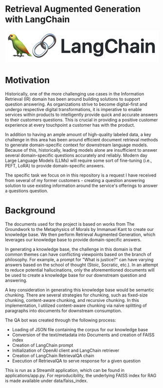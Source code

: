 # Retrieval Augmented Generation with LangChain

![Screenshot](retrieval_augmented_generation_with_langchain/docs/images/langchain_banner.png)

# Motivation

Historically, one of the more challenging use cases in the Information Retrieval (IR) domain has been around building solutions to support question answering. As organizations strive to become digital-first and undergo respective digital transformations, it is imperative to enable services within products to intelligently provide quick and accurate answers to their customers questions. This is crucial in providing a positive customer experience at every touchpoint a customer has with the product. 

In addition to having an ample amount of high-quality labeled data, a key challenge in this area has been around efficient document retrieval methods to generate domain-specific context for downstream language models. Because of this, historically, leading models alone are insufficient to answer several domain-specific questions accurately and reliably. Modern day Large Language Models (LLMs) will require some sort of fine-tuning (i.e., PEFT, LoRA) to provide domain-specific answers.

The specific task we focus on in this repository is a request I have received from several of my former customers - creating a question answering solution to use existing information around the service's offerings to answer a questions question.

# Background

The documents used for the project is based on works from The Groundwork to the Metaphysics of Morals by Immanuel Kant to create our knowledge base. We then perform Retrieval Augmented Generation, which leverages our knowledge base to provide domain-specific answers.

In generating a knowledge base, the challenge in this domain is that common themes can have conflicting viewpoints based on the branch of philosophy. For example, a prompt for "What is justice?" can have varying answers based on the school of thought (Stoic, Socratic, etc.). In an attempt to reduce potential hallucinations, only the aforementioned documents will be used to create a knowledge base for our downstream question and answering. 

A key consideration in generating this knowledge base would be semantic chunking. There are several strategies for chunking, such as fixed-size chunking, content-aware chunking, and recursive chunking. In this implementation, I utilized content-aware chunking via naïve splitting of paragraphs into documents for downstream consumption.

The QA bot was created through the following process: 
- Loading of JSON file containing the corpus for our knowledge base
- Conversion of the text/metadata into Documents and creation of FAISS index
- Creation of LangChain prompt
- Initialization of OpenAI client and LangChain retriever
- Creation of LangChain RetrievalQA chain
- Execution of RetrievalQA to serve response for a given question

This is run as a Streamlit application, which can be found in applications/app.py. For reproducibility, the underlying FAISS index for RAG is made available under data/faiss_index. 

